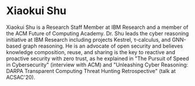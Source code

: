 # Xiaokui Shu

Xiaokui Shu is a Research Staff Member at IBM Research and a member of the ACM Future of Computing Academy. Dr. Shu leads the cyber reasoning initiative at IBM Research including projects Kestrel, τ-calculus, and GNN-based graph reasoning. He is an advocate of open security and believes knowledge composition, reuse, and sharing is the key to reactive and proactive security with zero trust, as he explained in "The Pursuit of Speed in Cybersecurity" (interview with ACM) and "Unleashing Cyber Reasoning: DARPA Transparent Computing Threat Hunting Retrospective" (talk at ACSAC'20).